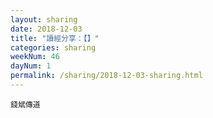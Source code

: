 ```yaml
---
layout: sharing
date: 2018-12-03
title: "讀經分享：【】"
categories: sharing
weekNum: 46
dayNum: 1
permalink: /sharing/2018-12-03-sharing.html
---
```



`錢斌傳道`
